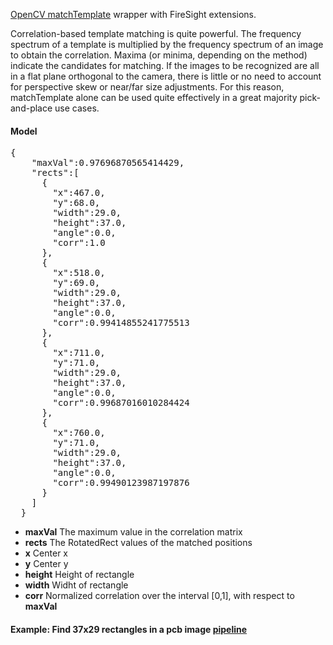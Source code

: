 [OpenCV matchTemplate](http://docs.opencv.org/modules/imgproc/doc/object_detection.html#matchtemplate) wrapper with FireSight extensions. 

Correlation-based template matching is quite powerful. The frequency spectrum of a template is multiplied by the frequency spectrum of an image to obtain the correlation. Maxima (or minima, depending on the method) indicate the candidates for matching. If the images to be recognized are all in a flat plane orthogonal to the camera, there is little or no need to account for perspective skew or near/far size adjustments. For this reason, matchTemplate alone can be used quite effectively in a great majority pick-and-place use cases.

#### Model
<pre>
{
    "maxVal":0.97696870565414429,
    "rects":[
      {
        "x":467.0,
        "y":68.0,
        "width":29.0,
        "height":37.0,
        "angle":0.0,
        "corr":1.0
      },
      {
        "x":518.0,
        "y":69.0,
        "width":29.0,
        "height":37.0,
        "angle":0.0,
        "corr":0.99414855241775513
      },
      {
        "x":711.0,
        "y":71.0,
        "width":29.0,
        "height":37.0,
        "angle":0.0,
        "corr":0.99687016010284424
      },
      {
        "x":760.0,
        "y":71.0,
        "width":29.0,
        "height":37.0,
        "angle":0.0,
        "corr":0.99490123987197876
      }
    ]
  }
</pre>
* **maxVal** The maximum value in the correlation matrix
* **rects** The RotatedRect values of the matched positions
* **x** Center x
* **y** Center y
* **height** Height of rectangle 
* **width** Widht of rectangle
* **corr** Normalized correlation over the interval [0,1], with respect to **maxVal**

#### Example: Find 37x29 rectangles in a pcb image [pipeline]()